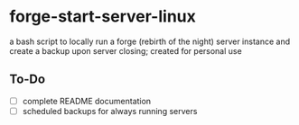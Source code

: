 # forge-start-server-linux
a bash script to locally run a forge (rebirth of the night) server instance and create a backup upon server closing; created for personal use

## To-Do
- [ ] complete README documentation
- [ ] scheduled backups for always running servers